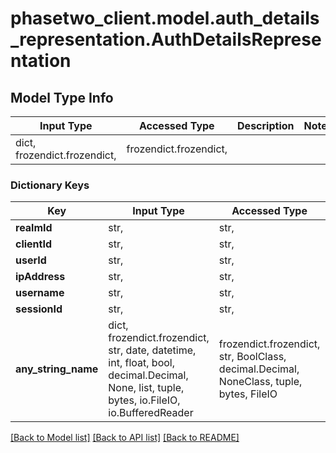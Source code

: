 # phasetwo_client.model.auth_details_representation.AuthDetailsRepresentation

## Model Type Info
Input Type | Accessed Type | Description | Notes
------------ | ------------- | ------------- | -------------
dict, frozendict.frozendict,  | frozendict.frozendict,  |  | 

### Dictionary Keys
Key | Input Type | Accessed Type | Description | Notes
------------ | ------------- | ------------- | ------------- | -------------
**realmId** | str,  | str,  |  | [optional] 
**clientId** | str,  | str,  |  | [optional] 
**userId** | str,  | str,  |  | [optional] 
**ipAddress** | str,  | str,  |  | [optional] 
**username** | str,  | str,  |  | [optional] 
**sessionId** | str,  | str,  |  | [optional] 
**any_string_name** | dict, frozendict.frozendict, str, date, datetime, int, float, bool, decimal.Decimal, None, list, tuple, bytes, io.FileIO, io.BufferedReader | frozendict.frozendict, str, BoolClass, decimal.Decimal, NoneClass, tuple, bytes, FileIO | any string name can be used but the value must be the correct type | [optional]

[[Back to Model list]](../../README.md#documentation-for-models) [[Back to API list]](../../README.md#documentation-for-api-endpoints) [[Back to README]](../../README.md)

